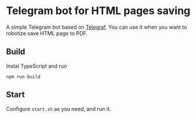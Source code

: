 # Telegram bot for HTML pages saving

A simple Telegram bot based on [Telegraf](https://github.com/telegraf/telegraf). You can use it when you want to robotize save HTML page to PDF.

## Build
Instal TypeScript and run

```
npm run build
```

## Start
Configure `start.sh` as you need, and run it.

